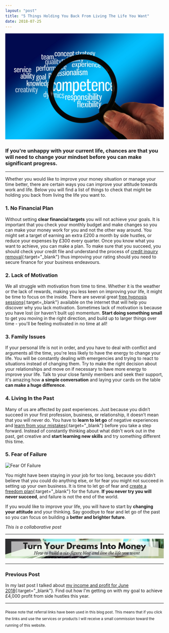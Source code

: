 ```yaml
---
layout: "post"
title: "5 Things Holding You Back From Living The Life You Want"
date: 2018-07-25
---
```

<a href="https://www.publicdomainpictures.net/en/view-image.php?image=212114&picture=the-analysis-of-success">
  <img src="/i/2018/5-things-holding-you-back-1.jpg" alt="magniying glass over business words">
</a>

### If you're unhappy with your current life, chances are that you will need to change your mindset before you can make significant progress.

***

Whether you would like to improve your money situation or manage your time better, there are certain ways you can improve your attitude towards work and life. Below you will find a list of things to check that might be holding you back from living the life you want to.

### 1. No Financial Plan
Without setting **clear financial targets** you will not achieve your goals. It is important that you check your monthly budget and make changes so you can make your money work for you and not the other way around. You might set a target of earning an extra £200 a month by side hustles, or reduce your expenses by £300 every quarter. Once you know what you want to achieve, you can make a plan. To make sure that you succeed, you should check your credit file and understand the process of [credit inquiry removal](https://repair.credit/how-to-remove-negative-items-from-your-credit-report/){:target="_blank"} thus improving your rating should you need to secure finance for your business endeavours.  

### 2. Lack of Motivation 
We all struggle with motivation from time to time. Whether it is the weather or the lack of rewards, making you less keen on improving your life, it might be time to focus on the inside. There are several great [free hypnosis sessions](http://www.freehypnosissessions.com/){:target=_blank"} available on the internet that will help you discover why you lack motivation. Sometimes lack of motivation is because you have lost (or haven't built up) momentum. **Start doing something small** to get you moving in the right direction, and build up to larger things over time - you'll be feeling motivated in no time at all!

### 3. Family Issues 
If your personal life is not in order, and you have to deal with conflict and arguments all the time, you're less likely to have the energy to change your life. You will be constantly dealing with emergencies and trying to react to situations instead of changing them. Try to make the right decision about your relationships and move on if necessary to have more energy to improve your life. Talk to your close family members and seek their support, it's amazing how **a simple conversation** and laying your cards on the table **can make a huge difference**.

### 4. Living In the Past 
Many of us are affected by past experiences. Just because you didn’t succeed in your first profession, business, or relationship, it doesn’t mean that you will never do. You have to **learn to let go** of negative experiences and [learn from your mistakes](http://scottberkun.com/essays/44-how-to-learn-from-your-mistakes/){:target="_blank"} before you take a step forward. Instead of constantly thinking about what didn’t work out in the past, get creative and **start learning new skills** and try something different this time.

### 5. Fear of Failure 
![Fear Of Failure](/i/2018/5-things-holding-you-back-2.jpg)

You might have been staying in your job for too long, because you didn’t believe that you could do anything else, or for fear you might not succeed in setting up your own business. It is time to let go of fear and [create a freedom plan](http://inspiringlifedesign.com/posts/freedom-plan-part-2.html){:target="_blank"} for the future. **If you never try you will never succeed**, and failure is not the end of the world. 

If you would like to improve your life, you will have to start by **changing your attitude** and your thinking. Say goodbye to fear and let go of the past so you can focus on building a **better and brighter future**. 

*This is a collaborative post*

***

<!-- START ADVERTISER: Emma Drew turn your dreams course -->
<center>
<a href="http://bit.ly/turnyourdreamsintomoney" target="_blank"><img src='/aff/turn-your-dreams-into-money-728x90.png' alt='Turn Your Dreams Into Money link to course' /></a>
</center>
<!-- END ADVERTISER: Emma Drew turn your dreams course -->

***

### Previous Post

In my last post I talked about [my income and profit for June 2018](/posts/june-2018-income-report.html){:target="_blank"}. Find out how I'm getting on with my goal to achieve £4,000 profit from side hustles this year.

***

<sub>Please note that referral links have been used in this blog post. This means that if you click the links and use the services or products I will receive a small commission toward the running of this website.</sub>












